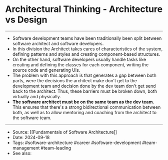 # Architectural Thinking - Architecture vs Design
----
- Software development teams have been traditionally been split between software architect and software developers.
- In this division the Architect takes cares of characteristics of the system, defining patterns and styles and creating component-based structures.
- On the other hand, software developers usually handle tasks like creating and defining the classes for each component, writing the source code and generating UIs.
- The problem with this approach is that generates a gap between both parts, were the decisions the architect make don't get to the development team and decision done by the dev team don't get send back to the architect. Thus, these barriers must be broken down, both virtually and physically.
- **The software architect must be on the same team as the dev team**. This ensures that there's a strong bidirectional communication between both, as well as to allow mentoring and coaching from the architect to the software team.

---
- Source: [[Fundamentals of Software Architecture]]
- Date: 2024-09-18
- Tags: #software-architecture #career #software-development #team-management #team-leading 
- See also:
